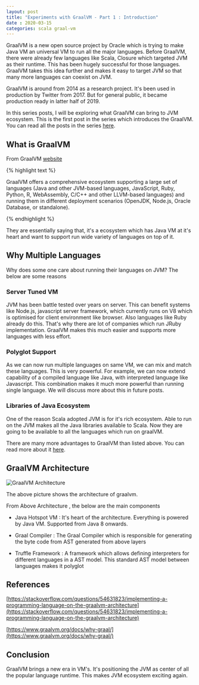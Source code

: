 ```yaml
---
layout: post
title: "Experiments with GraalVM - Part 1 : Introduction"
date : 2020-03-15
categories: scala graal-vm
---
```

GraalVM is a new open source project by Oracle which is trying to make Java VM an universal VM to run all the major languages. Before GraalVM, there were already few languages like Scala, Closure which targeted JVM as their runtime. This has been hugely successful for those languages. GraalVM takes this idea further and makes it easy to target JVM so that many more languages can coexist on JVM.

GraalVM is around from 2014 as a research project. It's been used in production by Twitter from 2017. But for general public, it became production ready in latter half of 2019.

In this series posts, I will be exploring what GraalVM can bring to JVM ecosystem. This is the first post in the series which introduces the GraalVM. You can read all the posts in the series [here](/categories/graal-vm).

## What is GraalVM

From GraalVM [website](https://www.graalvm.org/docs/why-graal/) 

{% highlight text %}

GraalVM offers a comprehensive ecosystem supporting a large set of languages (Java and other JVM-based languages, JavaScript, Ruby, Python, R, WebAssembly, C/C++ and other LLVM-based languages) and running them in different deployment scenarios (OpenJDK, Node.js, Oracle Database, or standalone). 

{% endhighlight %}

They are essentially saying that, it's a ecosystem which has Java VM at it's heart and want to support run wide variety of languages on top of it.


## Why Multiple Languages

Why does some one care about running their languages on JVM? The below are some reasons

### Server Tuned VM

JVM has been battle tested over years on server. This can benefit systems like Node.js, javascript server framework, which currently runs on V8 which is optimised for client environment like browser. Also languages like Ruby already do this. That's why there are lot of companies which run JRuby implementation. GraalVM makes this much easier and supports more languages with less effort.

### Polyglot Support

As we can now run multiple languages on same VM, we can mix and match these languages. This is very powerful. For example, we can now extend capability of a compiled language like Java, with interpreted language like  Javascript. This combination makes it much more powerful than running single language. We will discuss more about this in future posts.

### Libraries of Java Ecosystem

One of the reason Scala adopted JVM is for it's rich ecosystem. Able to run on the JVM makes all the Java libraries available to Scala. Now they are going to be available to all the languages which run on graalVM.


There are many more advantages to GraalVM than listed above. You can read more about it [here](https://www.graalvm.org/docs/why-graal/).

## GraalVM Architecture


![GraalVM Architecture](https://image.slidesharecdn.com/dopoledne-ignite-1-jaroslav-tulach-graalvm-180620154636/95/jaroslav-tulach-graalvm-z-vvoje-nejrychlejho-virtulnho-stroje-na-svt-15-638.jpg)

The above picture shows the architecture of graalvm.

From Above Architecture , the below are the main components

   * Java Hotspot VM : It's heart of the architecture. Everything is powered by Java VM. Supported from Java 8 onwards.

   * Graal Compiler : The Graal Compiler which is responsible for generating the byte code from AST generated from above layers

   * Truffle Framework : A framework which allows defining interpreters for different languages in a AST model. This standard AST model between languages makes it polyglot

## References

[https://stackoverflow.com/questions/54631823/implementing-a-programming-language-on-the-graalvm-architecture](https://stackoverflow.com/questions/54631823/implementing-a-programming-language-on-the-graalvm-architecture)

[https://www.graalvm.org/docs/why-graal/](https://www.graalvm.org/docs/why-graal/)

## Conclusion

GraalVM brings a new era in VM's. It's positioning the JVM as center of all the popular language runtime. This makes JVM ecosystem exciting again.
